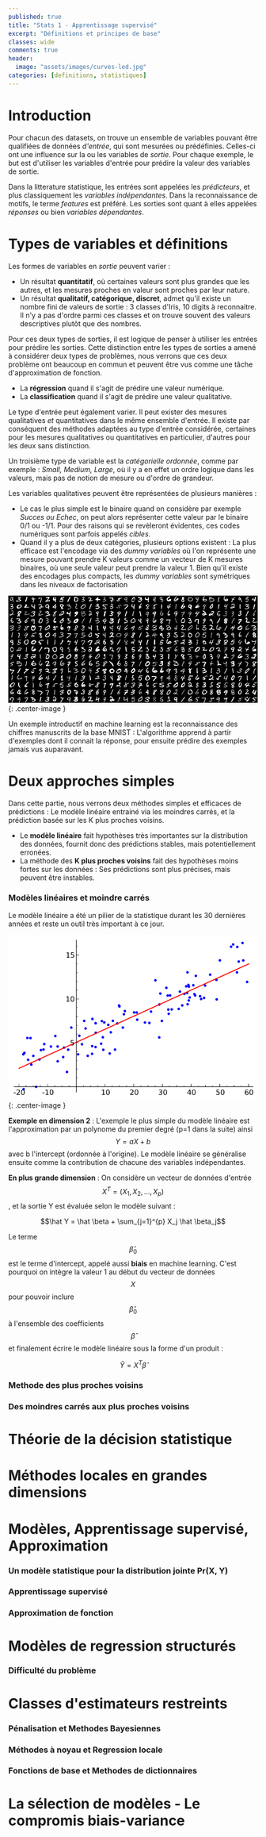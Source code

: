 ```yaml
---
published: true
title: "Stats 1 - Apprentissage supervisé"
excerpt: "Définitions et principes de base"
classes: wide
comments: true
header:
  image: "assets/images/curves-led.jpg"
categories: [definitions, statistiques]
---
```


<script type="text/javascript" async
  src="https://cdn.mathjax.org/mathjax/latest/MathJax.js?config=TeX-MML-AM_CHTML">
</script>

# Introduction
Pour chacun des datasets, on trouve un ensemble de variables pouvant être qualifiées de données *d'entrée*, qui sont mesurées ou prédéfinies. Celles-ci ont une influence sur la ou les variables de *sortie*. Pour chaque exemple, le but est d'utiliser les variables d'entrée pour prédire la valeur des variables de sortie.

Dans la litterature statistique, les entrées sont appelées les *prédicteurs*, et plus classiquement les *variables indépendantes*. Dans la reconnaissance de motifs, le terme *features* est préféré. Les sorties sont quant à elles appelées *réponses* ou bien *variables dépendantes*.

# Types de variables et définitions
Les formes de variables en *sortie* peuvent varier :
- Un résultat **quantitatif**, où certaines valeurs sont plus grandes que les autres, et les mesures proches en valeur sont proches par leur nature.
- Un résultat **qualitatif, catégorique, discret**, admet qu'il existe un nombre fini de valeurs de sortie : 3 classes d'Iris, 10 digits à reconnaitre. Il n'y a pas d'ordre parmi ces classes et on trouve souvent des valeurs descriptives plutôt que des nombres.

Pour ces deux types de sorties, il est logique de penser à utiliser les entrées pour prédire les sorties. Cette distinction entre les types de sorties a amené à considérer deux types de problèmes, nous verrons que ces deux problème ont beaucoup en commun et peuvent être vus comme une tâche d'approximation de fonction.
- La **régression** quand il s'agit de prédire une valeur numérique.
- La **classification** quand il s'agit de prédire une valeur qualitative.

Le type d'entrée peut également varier. Il peut exister des mesures qualitatives *et* quantitatives dans le même ensemble d'entrée. Il existe par conséquent des méthodes adaptées au type d'entrée considérée, certaines pour les mesures qualitatives ou quantitatives en particulier, d'autres pour les deux sans distinction.

Un troisième type de variable est la *catégorielle ordonnée*, comme par exemple : *Small, Medium, Large*, où il y a en effet un ordre logique dans les valeurs, mais pas de notion de mesure ou d'ordre de grandeur.

Les variables qualitatives peuvent être représentées de plusieurs manières :
- Le cas le plus simple est le binaire quand on considère par exemple *Succes ou Echec*, on peut alors représenter cette valeur par le binaire 0/1 ou -1/1. Pour des raisons qui se revèleront évidentes, ces codes numériques sont parfois appelés *cibles*.
- Quand il y a plus de deux catégories, plusieurs options existent : La plus efficace est l'encodage via des *dummy variables* où l'on représente une mesure pouvant prendre K valeurs comme un vecteur de K mesures binaires, où une seule valeur peut prendre la valeur 1. Bien qu'il existe des encodages plus compacts, les *dummy variables* sont symétriques dans les niveaux de factorisation

![image](/assets/images/mnist.png?raw=true){: .center-image }

Un exemple introductif en machine learning est la reconnaissance des chiffres manuscrits de la base MNIST : L'algorithme apprend à partir d'exemples dont il connait la réponse, pour ensuite prédire des exemples jamais vus auparavant.

# Deux approches simples

Dans cette partie, nous verrons deux méthodes simples et efficaces de prédictions : Le modèle linéaire entrainé via les moindres carrés, et la prédiction basée sur les K plus proches voisins.

- Le **modèle linéaire** fait hypothèses très importantes sur la distribution des données, fournit donc des prédictions stables, mais potentiellement erronées.
- La méthode des **K plus proches voisins** fait des hypothèses moins fortes sur les données : Ses prédictions sont plus précises, mais peuvent être instables.


### Modèles linéaires et moindre carrés

Le modèle linéaire a été un pilier de la statistique durant les 30 dernières années et reste un outil très important à ce jour.

![image](/assets/images/stats1/linear.png?raw=true){: .center-image }

**Exemple en dimension 2** : L'exemple le plus simple du modèle linéaire est l'approximation par un polynome du premier degré (p=1 dans la suite) ainsi $$Y = aX + b$$ avec b l'intercept (ordonnée à l'origine). Le modèle linéaire se généralise ensuite comme la contribution de chacune des variables indépendantes.

**En plus grande dimension** : On considère un vecteur de données d'entrée $$X^T = (X_1, X_2, ..., X_p)$$, et la sortie Y est évaluée selon le modèle suivant :

$$\hat Y = \hat \beta + \sum_{j=1}^{p} X_j \hat \beta_j$$

Le terme $$\hat\beta_0$$ est le terme d'intercept, appelé aussi **biais** en machine learning. C'est pourquoi on intègre la valeur 1 au début du vecteur de données $$X$$ pour pouvoir inclure $$\hat\beta_0$$ à l'ensemble des coefficients $$\hat\beta$$ et finalement écrire le modèle linéaire sous la forme d'un produit :

$$\hat Y = X^T \hat\beta$$

### Methode des plus proches voisins
### Des moindres carrés aux plus proches voisins

# Théorie de la décision statistique

# Méthodes locales en grandes dimensions

# Modèles, Apprentissage supervisé, Approximation
### Un modèle statistique pour la distribution jointe Pr(X, Y)
### Apprentissage supervisé
### Approximation de fonction

# Modèles de regression structurés
### Difficulté du problème

# Classes d'estimateurs restreints
### Pénalisation et Methodes Bayesiennes
### Méthodes à noyau et Regression locale
### Fonctions de base et Methodes de dictionnaires

# La sélection de modèles - Le compromis biais-variance
